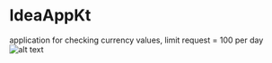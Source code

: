 # IdeaAppKt
application for checking currency values, limit request  = 100 per day
![alt text](https://github.com/cr0nil/IdeaAppKt/blob/master/ezgif.com-video-to-gif.gif "Logo Title Text 1")
